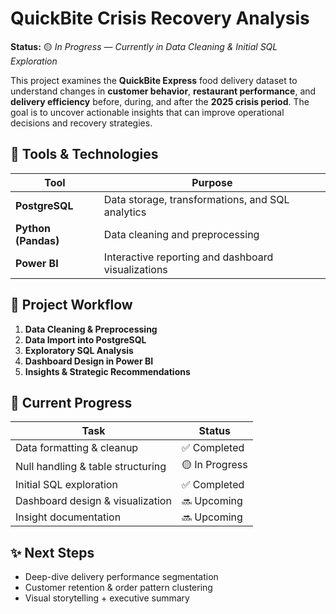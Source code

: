 # QuickBite Crisis Recovery Analysis
**Status:** 🟡 *In Progress — Currently in Data Cleaning & Initial SQL Exploration*

This project examines the **QuickBite Express** food delivery dataset to understand changes in **customer behavior**, **restaurant performance**, and **delivery efficiency** before, during, and after the **2025 crisis period**. The goal is to uncover actionable insights that can improve operational decisions and recovery strategies.



## 🔧 Tools & Technologies
| Tool | Purpose |
|------|---------|
| **PostgreSQL** | Data storage, transformations, and SQL analytics |
| **Python (Pandas)** | Data cleaning and preprocessing |
| **Power BI** | Interactive reporting and dashboard visualizations |


## 📌 Project Workflow
1. **Data Cleaning & Preprocessing**
2. **Data Import into PostgreSQL**
3. **Exploratory SQL Analysis**
4. **Dashboard Design in Power BI**
5. **Insights & Strategic Recommendations**


## 📂 Current Progress
| Task | Status |
|------|--------|
| Data formatting & cleanup | ✅ Completed |
| Null handling & table structuring | 🟡 In Progress |
| Initial SQL exploration | ✅ Completed |
| Dashboard design & visualization | 🔜 Upcoming |
| Insight documentation | 🔜 Upcoming |


## ✨ Next Steps
- Deep-dive delivery performance segmentation  
- Customer retention & order pattern clustering  
- Visual storytelling + executive summary  



